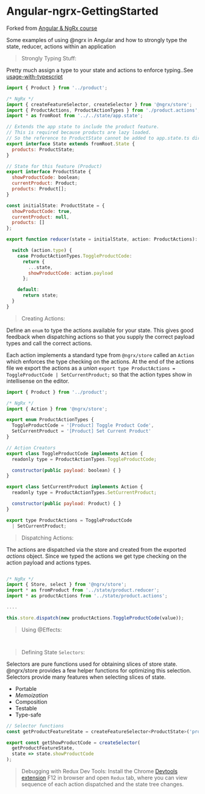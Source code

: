 # Angular-ngrx-GettingStarted
Forked from [Angular & NgRx course](https://github.com/DeborahK/Angular-NgRx-GettingStarted)

Some examples of using @ngrx in Angular and how to strongly type the state, reducer, actions within an application

> Strongly Typing Stuff:

Pretty much assign a type to your state and actions to enforce typing..See [usage-with-typescript](https://redux.js.org/recipes/usage-with-typescript)

```javascript
import { Product } from '../product';

/* NgRx */
import { createFeatureSelector, createSelector } from '@ngrx/store';
import { ProductActions, ProductActionTypes } from './product.actions';
import * as fromRoot from '../../state/app.state';

// Extends the app state to include the product feature.
// This is required because products are lazy loaded.
// So the reference to ProductState cannot be added to app.state.ts directly.
export interface State extends fromRoot.State {
  products: ProductState;
}

// State for this feature (Product)
export interface ProductState {
  showProductCode: boolean;
  currentProduct: Product;
  products: Product[];
}

const initialState: ProductState = {
  showProductCode: true,
  currentProduct: null,
  products: []
};

export function reducer(state = initialState, action: ProductActions): ProductState {

  switch (action.type) {
    case ProductActionTypes.ToggleProductCode:
      return {
        ...state,
        showProductCode: action.payload
      };

    default:
      return state;
  }
}

```

> Creating Actions:

Define an `enum` to type the actions available for your state. This gives good feedback when
dispatching actions so that you supply the correct payload types and  call the correct actions.

Each action implements a standard type from `@ngrx/store` called an `Action` which enforces
the type checking on the actions. At the end of the actions file we export the actions as a _union_ `export type ProductActions = ToggleProductCode | SetCurrentProduct;` so that the action types show in intellisense on the editor.

```javascript
import { Product } from '../product';

/* NgRx */
import { Action } from '@ngrx/store';

export enum ProductActionTypes {
  ToggleProductCode = '[Product] Toggle Product Code',
  SetCurrentProduct = '[Product] Set Current Product'
}

// Action Creators
export class ToggleProductCode implements Action {
  readonly type = ProductActionTypes.ToggleProductCode;

  constructor(public payload: boolean) { }
}

export class SetCurrentProduct implements Action {
  readonly type = ProductActionTypes.SetCurrentProduct;

  constructor(public payload: Product) { }
}

export type ProductActions = ToggleProductCode
  | SetCurrentProduct;


```


> Dispatching Actions:

The actions are dispatched via the store and created from the exported _actions_ object. 
Since we typed the actions we get type checking on the action payload and actions types.

```javascript

/* NgRx */
import { Store, select } from '@ngrx/store';
import * as fromProduct from '../state/product.reducer';
import * as productActions from '../state/product.actions';

....

this.store.dispatch(new productActions.ToggleProductCode(value));


```

> Using @Effects:

```javascript



```

> Defining State `Selectors`:

Selectors are pure functions used for obtaining slices of store state. @ngrx/store provides a few helper functions for optimizing this selection. Selectors provide many features when selecting slices of state. 

- Portable
- _Memoization_
- Composition
- Testable
- Type-safe

```javascript
// Selector functions
const getProductFeatureState = createFeatureSelector<ProductState>('products');

export const getShowProductCode = createSelector(
  getProductFeatureState,
  state => state.showProductCode
);

```

> Debugging with Redux Dev Tools:
> Install the Chrome [Devtools extension](https://ngrx.io/guide/store-devtools)
> F12 in browser and open `Redux` tab, where you can view sequence of each action dispatched and the state tree changes.